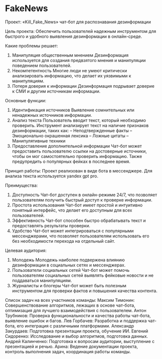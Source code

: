 # FakeNews
Проект: «Kill_Fake_News» чат-бот для распознавания дезинформации

Цель проекта: Обеспечить пользователей надежным инструментом для быстрого и удобного выявления дезинформации в онлайн-среде.

Какие проблемы решает: 
1) Манипуляция общественным мнением
Дезинформация используется для создания предвзятого мнения и манипуляции поведением пользователей.
2) Некомпетентность
Многие люди не умеют критически анализировать информацию, что делает их уязвимыми к манипуляциям.
3) Потеря доверия к информации
Дезинформация подрывает доверие к СМИ и другим источникам информации.

Основные функции:
1) Идентификация источников
Выявление сомнительных или ненадежных источников информации.
2) Анализ текста
Пользователь вводит текст, который необходимо проверить. Инструмент анализирует текст на наличие признаков дезинформации, таких как:
– Неподтвержденные факты
– Эмоционально окрашенная лексика
– Ложные цитаты
– Манипулятивные техники
3) Предоставление дополнительной информации
Чат-бот может предоставить пользователю ссылки на достоверные источники, чтобы он мог самостоятельно проверить информацию. Также предупредить о популярных фейках в последнее время.

Принцип работы:
Проект реализован в виде бота в мессенджере. Для анализа текста используется yandex gpt pro.

Преимущества:
1) Доступность
Чат-бот доступен в онлайн-режиме 24/7, что позволяет пользователям получить быстрый доступ к проверке информации.
2) Простота использования
Чат-бот имеет простой и интуитивно понятный интерфейс, что делает его доступным для всех пользователей.
3) Эффективность
Чат-бот способен быстро обрабатывать текст и предоставлять результаты проверки.
4) Удобство
Чат-бот может интегрироваться с популярными мессенджерами, что позволяет пользователям использовать его без необходимости перехода на отдельный сайт.

Целевая аудитория:
1) Молодежь
Молодежь наиболее подвержена влиянию дезинформации в социальных сетях и мессенджерах.
2) Пользователи социальных сетей
Чат-бот может помочь пользователям социальных сетей выявлять фейковые новости и не поддаваться манипуляциям.
3) Журналисты и блогеры
Чат-бот может быть полезным инструментом для проверки фактов и повышения качества контента.

Список задач на всех участников команды:
Максим Тимонин: Совершенствование алгоритмов, лежащих в основе чат-бота, оптимизация для лучшего взаимодействия с пользователем.
Антон Трубников: Проверка функциональности и качества работы чат-бота, выявление ошибок и багов.
Лев Горбачев: Разработка и поддержка чат-бота, его интеграция с различными платформами.
Александр Закурдаев: Подготовка презентации проекта, обучение ИИ.
Евгений Сидоренко: Исследование и выбор алгоритмов, подготовка данных.
Андрей Калинченко: Подготовка к вопросам аудитории, выступление с презентацией и речью.
Арина: Ведение документации проекта, контроль выполнения задач, координация работы команды.
